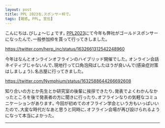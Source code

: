 ```yaml
---
layout: post
title: PPL 2023を､スポンサー枠で｡
tags: [雑感, PPL, 宣伝]
---
```


こんにちは､びしょ〜じょです｡
[PPL2023](https://jssst-ppl.org/workshop/2023/)にて今年も弊社がゴールドスポンサーになったんで､一般参加枠を貰って行ってきしました｡

https://twitter.com/herp_inc/status/1632661312542248960

今年はなんとオンラインオフラインのハイブリッド開催でした｡
オンライン会話ネイティブじゃないんで､現地行って口角泡飛ばしたほうが良いんで(感染症対策はしましょう)､名古屋に行ってきました｡

https://twitter.com/Nymphium/status/1632588644266692608

知り合いの方とか先生とか研究室の後輩に挨拶できたり､発表でよくわかんなかったところを後で発表者の方に聞きに行ったり､オフラインなりの気軽なコミュニケーションがあります｡
今回が初めてのオフライン学会という方もいっぱいいたので､大変な時代だなあと思うと同時に､オフライン会場が再び設けられるようになって本当によかった｡

---


